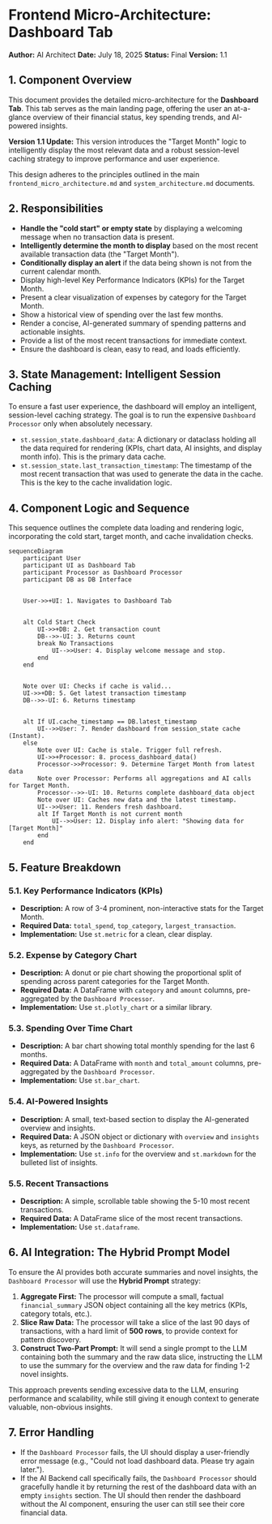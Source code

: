 # Frontend Micro-Architecture: Dashboard Tab

**Author:** AI Architect
**Date:** July 18, 2025
**Status:** Final
**Version:** 1.1

## 1. Component Overview

This document provides the detailed micro-architecture for the **Dashboard Tab**. This tab serves as the main landing page, offering the user an at-a-glance overview of their financial status, key spending trends, and AI-powered insights.

**Version 1.1 Update:** This version introduces the "Target Month" logic to intelligently display the most relevant data and a robust session-level caching strategy to improve performance and user experience.

This design adheres to the principles outlined in the main `frontend_micro_architecture.md` and `system_architecture.md` documents.

## 2. Responsibilities

-   **Handle the "cold start" or empty state** by displaying a welcoming message when no transaction data is present.
-   **Intelligently determine the month to display** based on the most recent available transaction data (the "Target Month").
-   **Conditionally display an alert** if the data being shown is not from the current calendar month.
-   Display high-level Key Performance Indicators (KPIs) for the Target Month.
-   Present a clear visualization of expenses by category for the Target Month.
-   Show a historical view of spending over the last few months.
-   Render a concise, AI-generated summary of spending patterns and actionable insights.
-   Provide a list of the most recent transactions for immediate context.
-   Ensure the dashboard is clean, easy to read, and loads efficiently.

## 3. State Management: Intelligent Session Caching

To ensure a fast user experience, the dashboard will employ an intelligent, session-level caching strategy. The goal is to run the expensive `Dashboard Processor` only when absolutely necessary.

-   `st.session_state.dashboard_data`: A dictionary or dataclass holding all the data required for rendering (KPIs, chart data, AI insights, and display month info). This is the primary data cache.
-   `st.session_state.last_transaction_timestamp`: The timestamp of the most recent transaction that was used to generate the data in the cache. This is the key to the cache invalidation logic.

## 4. Component Logic and Sequence

This sequence outlines the complete data loading and rendering logic, incorporating the cold start, target month, and cache invalidation checks.

```mermaid
sequenceDiagram
    participant User
    participant UI as Dashboard Tab
    participant Processor as Dashboard Processor
    participant DB as DB Interface


    User->>+UI: 1. Navigates to Dashboard Tab


    alt Cold Start Check
        UI->>+DB: 2. Get transaction count
        DB-->>-UI: 3. Returns count
        break No Transactions
            UI-->>User: 4. Display welcome message and stop.
        end
    end


    Note over UI: Checks if cache is valid...
    UI->>+DB: 5. Get latest transaction timestamp
    DB-->>-UI: 6. Returns timestamp


    alt If UI.cache_timestamp == DB.latest_timestamp
        UI-->>User: 7. Render dashboard from session_state cache (Instant).
    else
        Note over UI: Cache is stale. Trigger full refresh.
        UI->>+Processor: 8. process_dashboard_data()
        Processor->>Processor: 9. Determine Target Month from latest data
        Note over Processor: Performs all aggregations and AI calls for Target Month.
        Processor-->>-UI: 10. Returns complete dashboard_data object
        Note over UI: Caches new data and the latest timestamp.
        UI-->>User: 11. Renders fresh dashboard.
        alt If Target Month is not current month
            UI-->>User: 12. Display info alert: "Showing data for [Target Month]"
        end
    end
```

## 5. Feature Breakdown

### 5.1. Key Performance Indicators (KPIs)
-   **Description:** A row of 3-4 prominent, non-interactive stats for the Target Month.
-   **Required Data:** `total_spend`, `top_category`, `largest_transaction`.
-   **Implementation:** Use `st.metric` for a clean, clear display.

### 5.2. Expense by Category Chart
-   **Description:** A donut or pie chart showing the proportional split of spending across parent categories for the Target Month.
-   **Required Data:** A DataFrame with `category` and `amount` columns, pre-aggregated by the `Dashboard Processor`.
-   **Implementation:** Use `st.plotly_chart` or a similar library.

### 5.3. Spending Over Time Chart
-   **Description:** A bar chart showing total monthly spending for the last 6 months.
-   **Required Data:** A DataFrame with `month` and `total_amount` columns, pre-aggregated by the `Dashboard Processor`.
-   **Implementation:** Use `st.bar_chart`.

### 5.4. AI-Powered Insights
-   **Description:** A small, text-based section to display the AI-generated overview and insights.
-   **Required Data:** A JSON object or dictionary with `overview` and `insights` keys, as returned by the `Dashboard Processor`.
-   **Implementation:** Use `st.info` for the overview and `st.markdown` for the bulleted list of insights.

### 5.5. Recent Transactions
-   **Description:** A simple, scrollable table showing the 5-10 most recent transactions.
-   **Required Data:** A DataFrame slice of the most recent transactions.
-   **Implementation:** Use `st.dataframe`.

## 6. AI Integration: The Hybrid Prompt Model

To ensure the AI provides both accurate summaries and novel insights, the `Dashboard Processor` will use the **Hybrid Prompt** strategy:

1.  **Aggregate First:** The processor will compute a small, factual `financial_summary` JSON object containing all the key metrics (KPIs, category totals, etc.).
2.  **Slice Raw Data:** The processor will take a slice of the last 90 days of transactions, with a hard limit of **500 rows**, to provide context for pattern discovery.
3.  **Construct Two-Part Prompt:** It will send a single prompt to the LLM containing both the summary and the raw data slice, instructing the LLM to use the summary for the overview and the raw data for finding 1-2 novel insights.

This approach prevents sending excessive data to the LLM, ensuring performance and scalability, while still giving it enough context to generate valuable, non-obvious insights.

## 7. Error Handling

-   If the `Dashboard Processor` fails, the UI should display a user-friendly error message (e.g., "Could not load dashboard data. Please try again later.").
-   If the AI Backend call specifically fails, the `Dashboard Processor` should gracefully handle it by returning the rest of the dashboard data with an empty `insights` section. The UI should then render the dashboard without the AI component, ensuring the user can still see their core financial data.